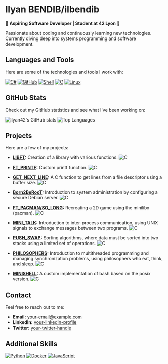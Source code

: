 # Ilyan BENDIB/ilbendib

🚀 **Aspiring Software Developer | Student at 42 Lyon** 🚀

Passionate about coding and continuously learning new technologies. Currently diving deep into systems programming and software development.

## Languages and Tools

Here are some of the technologies and tools I work with:

[![C#](https://img.shields.io/badge/-C%23-000?&logo=C-Sharp&logoColor=239120)](https://learn.microsoft.com/en-us/dotnet/csharp/)
[![GitHub](https://img.shields.io/badge/-GitHub-000?&logo=GitHub&logoColor=FFF)](https://www.github.com/)
[![Shell](https://img.shields.io/badge/-Shell-000?&logo=gnu-bash&logoColor=white)](https://www.gnu.org/software/bash/)
[![C](https://img.shields.io/badge/-C-000?&logo=C&logoColor=A8B9CC)](https://en.wikipedia.org/wiki/C_(programming_language))
[![Linux](https://img.shields.io/badge/-Linux-000?&logo=Linux&logoColor=FCC624)](https://www.linux.org/)

## GitHub Stats

Check out my GitHub statistics and see what I've been working on:

![ilyan42's GitHub stats](https://github-readme-stats.vercel.app/api?username=ilyan42&show_icons=true&theme=radical)
![Top Languages](https://github-readme-stats.vercel.app/api/top-langs/?username=ilyan42&layout=compact&theme=radical)

## Projects

Here are a few of my projects:

- **[LIBFT](https://github.com/ilyan42/LIBFT):** Creation of a library with various functions.
  ![C](https://custom-icon-badges.demolab.com/badge/C-03599C.svg?logo=c-in-hexagon&logoColor=white)
  
- **[FT_PRINTF](https://github.com/ilyan42/FT_PRINTF):** Custom printf function.
  ![C](https://custom-icon-badges.demolab.com/badge/C-03599C.svg?logo=c-in-hexagon&logoColor=white)
  
- **[GET_NEXT_LINE](https://github.com/ilyan42/GET_NEXT_LINE):** A C function to get lines from a file descriptor using a buffer size.
  ![C](https://custom-icon-badges.demolab.com/badge/C-03599C.svg?logo=c-in-hexagon&logoColor=white)
  
- **[Born2BeRooT](https://github.com/ilyan42/BORN2BEROOT):** Introduction to system administration by configuring a secure Debian server.
  ![C](https://img.shields.io/badge/Debian-D70A53?logo=debian&logoColor=white)
  
- **[FT_PACMAN/SO_LONG](https://github.com/ilyan42/FT_PACMAN):** Recreating a 2D game using the minilibx (pacman).
  ![C](https://custom-icon-badges.demolab.com/badge/C-03599C.svg?logo=c-in-hexagon&logoColor=white)
  
- **[MINI_TALK](https://github.com/ilyan42/MINITALK):** Introduction to inter-process communication, using UNIX signals to exchange messages between two programs.
  ![C](https://custom-icon-badges.demolab.com/badge/C-03599C.svg?logo=c-in-hexagon&logoColor=white)
  
- **[PUSH_SWAP](https://github.com/ilyan42/PUSH_SWAP):** Sorting algorithms, where data must be sorted into two stacks using a limited set of operations.
  ![C](https://custom-icon-badges.demolab.com/badge/C-03599C.svg?logo=c-in-hexagon&logoColor=white)
  
- **[PHILOSOPHERS](https://github.com/ilyan42/PHILOSOPHERS):** Introduction to multithreaded programming and managing synchronization problems, using philosophers who eat, think, and sleep.
  ![C](https://custom-icon-badges.demolab.com/badge/C-03599C.svg?logo=c-in-hexagon&logoColor=white)
  
- **[MINISHELL](https://github.com/ilyan42/MINISHELL):** A custom implementation of bash based on the posix version.
  ![C](https://custom-icon-badges.demolab.com/badge/C-03599C.svg?logo=c-in-hexagon&logoColor=white)


## Contact

Feel free to reach out to me:

- **Email:** [your-email@example.com](mailto:your-email@example.com)
- **LinkedIn:** [your-linkedin-profile](https://www.linkedin.com/in/your-profile)
- **Twitter:** [your-twitter-handle](https://twitter.com/your-handle)

## Additional Skills

[![Python](https://img.shields.io/badge/-Python-000?&logo=Python)](https://www.python.org/)
[![Docker](https://img.shields.io/badge/-Docker-000?&logo=Docker)](https://www.docker.com/)
[![JavaScript](https://img.shields.io/badge/-JavaScript-000?&logo=JavaScript)](https://developer.mozilla.org/en-US/docs/Web/JavaScript)

